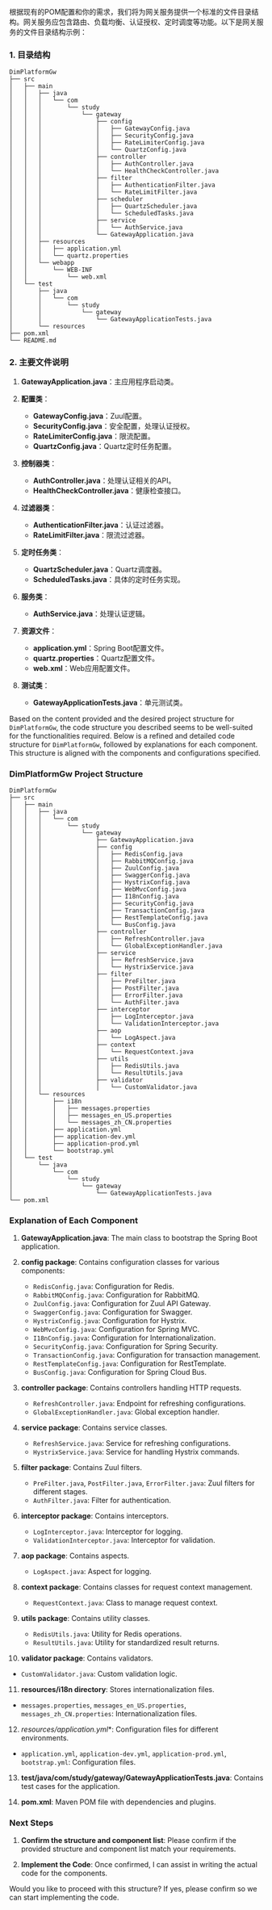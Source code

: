 根据现有的POM配置和你的需求，我们将为网关服务提供一个标准的文件目录结构。网关服务应包含路由、负载均衡、认证授权、定时调度等功能。以下是网关服务的文件目录结构示例：

### 1. 目录结构

```
DimPlatformGw
├── src
│   ├── main
│   │   ├── java
│   │   │   └── com
│   │   │       └── study
│   │   │           └── gateway
│   │   │               ├── config
│   │   │               │   ├── GatewayConfig.java
│   │   │               │   ├── SecurityConfig.java
│   │   │               │   ├── RateLimiterConfig.java
│   │   │               │   └── QuartzConfig.java
│   │   │               ├── controller
│   │   │               │   ├── AuthController.java
│   │   │               │   └── HealthCheckController.java
│   │   │               ├── filter
│   │   │               │   ├── AuthenticationFilter.java
│   │   │               │   └── RateLimitFilter.java
│   │   │               ├── scheduler
│   │   │               │   ├── QuartzScheduler.java
│   │   │               │   └── ScheduledTasks.java
│   │   │               ├── service
│   │   │               │   └── AuthService.java
│   │   │               └── GatewayApplication.java
│   │   ├── resources
│   │   │   ├── application.yml
│   │   │   └── quartz.properties
│   │   └── webapp
│   │       └── WEB-INF
│   │           └── web.xml
│   └── test
│       ├── java
│       │   └── com
│       │       └── study
│       │           └── gateway
│       │               └── GatewayApplicationTests.java
│       └── resources
├── pom.xml
└── README.md
```

### 2. 主要文件说明

1. **GatewayApplication.java**：主应用程序启动类。
2. **配置类**：
    - **GatewayConfig.java**：Zuul配置。
    - **SecurityConfig.java**：安全配置，处理认证授权。
    - **RateLimiterConfig.java**：限流配置。
    - **QuartzConfig.java**：Quartz定时任务配置。

3. **控制器类**：
    - **AuthController.java**：处理认证相关的API。
    - **HealthCheckController.java**：健康检查接口。

4. **过滤器类**：
    - **AuthenticationFilter.java**：认证过滤器。
    - **RateLimitFilter.java**：限流过滤器。

5. **定时任务类**：
    - **QuartzScheduler.java**：Quartz调度器。
    - **ScheduledTasks.java**：具体的定时任务实现。

6. **服务类**：
    - **AuthService.java**：处理认证逻辑。

7. **资源文件**：
    - **application.yml**：Spring Boot配置文件。
    - **quartz.properties**：Quartz配置文件。
    - **web.xml**：Web应用配置文件。

8. **测试类**：
    - **GatewayApplicationTests.java**：单元测试类。


Based on the content provided and the desired project structure for `DimPlatformGw`, the code structure you described seems to be well-suited for the functionalities required. Below is a refined and detailed code structure for `DimPlatformGw`, followed by explanations for each component. This structure is aligned with the components and configurations specified.

### DimPlatformGw Project Structure

```
DimPlatformGw
├── src
│   ├── main
│   │   ├── java
│   │   │   └── com
│   │   │       └── study
│   │   │           └── gateway
│   │   │               ├── GatewayApplication.java
│   │   │               ├── config
│   │   │               │   ├── RedisConfig.java
│   │   │               │   ├── RabbitMQConfig.java
│   │   │               │   ├── ZuulConfig.java
│   │   │               │   ├── SwaggerConfig.java
│   │   │               │   ├── HystrixConfig.java
│   │   │               │   ├── WebMvcConfig.java
│   │   │               │   ├── I18nConfig.java
│   │   │               │   ├── SecurityConfig.java
│   │   │               │   ├── TransactionConfig.java
│   │   │               │   ├── RestTemplateConfig.java
│   │   │               │   └── BusConfig.java
│   │   │               ├── controller
│   │   │               │   ├── RefreshController.java
│   │   │               │   └── GlobalExceptionHandler.java
│   │   │               ├── service
│   │   │               │   ├── RefreshService.java
│   │   │               │   └── HystrixService.java
│   │   │               ├── filter
│   │   │               │   ├── PreFilter.java
│   │   │               │   ├── PostFilter.java
│   │   │               │   ├── ErrorFilter.java
│   │   │               │   └── AuthFilter.java
│   │   │               ├── interceptor
│   │   │               │   ├── LogInterceptor.java
│   │   │               │   └── ValidationInterceptor.java
│   │   │               ├── aop
│   │   │               │   └── LogAspect.java
│   │   │               ├── context
│   │   │               │   └── RequestContext.java
│   │   │               ├── utils
│   │   │               │   ├── RedisUtils.java
│   │   │               │   └── ResultUtils.java
│   │   │               ├── validator
│   │   │               │   └── CustomValidator.java
│   │   └── resources
│   │       ├── i18n
│   │       │   ├── messages.properties
│   │       │   ├── messages_en_US.properties
│   │       │   └── messages_zh_CN.properties
│   │       ├── application.yml
│   │       ├── application-dev.yml
│   │       ├── application-prod.yml
│   │       └── bootstrap.yml
│   └── test
│       └── java
│           └── com
│               └── study
│                   └── gateway
│                       └── GatewayApplicationTests.java
└── pom.xml
```

### Explanation of Each Component

1. **GatewayApplication.java**: The main class to bootstrap the Spring Boot application.

2. **config package**: Contains configuration classes for various components:
   - `RedisConfig.java`: Configuration for Redis.
   - `RabbitMQConfig.java`: Configuration for RabbitMQ.
   - `ZuulConfig.java`: Configuration for Zuul API Gateway.
   - `SwaggerConfig.java`: Configuration for Swagger.
   - `HystrixConfig.java`: Configuration for Hystrix.
   - `WebMvcConfig.java`: Configuration for Spring MVC.
   - `I18nConfig.java`: Configuration for Internationalization.
   - `SecurityConfig.java`: Configuration for Spring Security.
   - `TransactionConfig.java`: Configuration for transaction management.
   - `RestTemplateConfig.java`: Configuration for RestTemplate.
   - `BusConfig.java`: Configuration for Spring Cloud Bus.

3. **controller package**: Contains controllers handling HTTP requests.
   - `RefreshController.java`: Endpoint for refreshing configurations.
   - `GlobalExceptionHandler.java`: Global exception handler.

4. **service package**: Contains service classes.
   - `RefreshService.java`: Service for refreshing configurations.
   - `HystrixService.java`: Service for handling Hystrix commands.

5. **filter package**: Contains Zuul filters.
   - `PreFilter.java`, `PostFilter.java`, `ErrorFilter.java`: Zuul filters for different stages.
   - `AuthFilter.java`: Filter for authentication.

6. **interceptor package**: Contains interceptors.
   - `LogInterceptor.java`: Interceptor for logging.
   - `ValidationInterceptor.java`: Interceptor for validation.

7. **aop package**: Contains aspects.
   - `LogAspect.java`: Aspect for logging.

8. **context package**: Contains classes for request context management.
   - `RequestContext.java`: Class to manage request context.

9. **utils package**: Contains utility classes.
   - `RedisUtils.java`: Utility for Redis operations.
   - `ResultUtils.java`: Utility for standardized result returns.

10. **validator package**: Contains validators.
   - `CustomValidator.java`: Custom validation logic.

11. **resources/i18n directory**: Stores internationalization files.
   - `messages.properties`, `messages_en_US.properties`, `messages_zh_CN.properties`: Internationalization files.

12. **resources/application*.yml**: Configuration files for different environments.
   - `application.yml`, `application-dev.yml`, `application-prod.yml`, `bootstrap.yml`: Configuration files.

13. **test/java/com/study/gateway/GatewayApplicationTests.java**: Contains test cases for the application.

14. **pom.xml**: Maven POM file with dependencies and plugins.

### Next Steps

1. **Confirm the structure and component list**: Please confirm if the provided structure and component list match your requirements.

2. **Implement the Code**: Once confirmed, I can assist in writing the actual code for the components.

Would you like to proceed with this structure? If yes, please confirm so we can start implementing the code.
